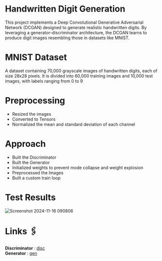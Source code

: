 # Handwritten Digit Generation

This project implements a Deep Convolutional Generative Adversarial Network (DCGAN) designed to generate realistic handwritten digits. By leveraging a generator-discriminator architecture, the DCGAN learns to produce digit images resembling those in datasets like MNIST.

# MNIST Dataset

A dataset containing 70,000 grayscale images of handwritten digits, each of size 28x28 pixels. It is divided into 60,000 training images and 10,000 test images, with labels ranging from 0 to 9

# Preprocessing
- Resized the images
- Converted to Tensors
- Normalized the mean and standard deviation of each channel
  
# Approach

- Built the Discriminator
- Built the Generator
- Initialized weights to prevent mode collapse and weight explosion
- Preprocessed the Images
- Built a custom train loop


# Test Results
![Screenshot 2024-11-16 090806](https://github.com/user-attachments/assets/70ccac87-d24e-44e5-9acb-5e7e31debf1c)

# Links 🖇️

**Discriminator** : [disc](https://drive.google.com/file/d/1U_h1Dx3772fV13mLmU-kiL1HEavUK4JD/view?usp=sharing) \
**Generator** : [gen](https://drive.google.com/file/d/17BV8ixk1emqxke7d22oessZ3GQ3yVLUw/view?usp=sharing)
